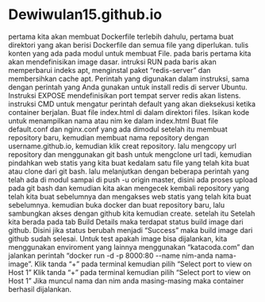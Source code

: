 # Dewiwulan15.github.io
pertama kita akan membuat Dockerfile terlebih dahulu, pertama buat direktori yang akan berisi Dockerfile dan semua file yang diperlukan. tulis konten yang ada pada modul untuk membuat File. pada baris pertama kita akan mendefinisikan image dasar.
intruksi RUN pada baris akan memperbarui indeks apt, menginstal paket “redis-server” dan membersihkan cache apt. Perintah yang digunakan dalam instruksi, sama dengan perintah yang Anda gunakan untuk install redis di server Ubuntu.
Instruksi EXPOSE mendefinisikan port tempat server redis akan listens.
instruksi CMD untuk mengatur perintah default yang akan dieksekusi ketika container berjalan.
Buat file index.html di dalam direktori files. Isikan kode untuk menampilkan nama atau nim ke dalam index.html
Buat file default.conf dan nginx.conf yang ada dimodul
setelah itu membuat repository baru, kemudian membuat nama repository dengan username.github.io, kemudian klik creat repository.
lalu mengcopy url repository dan menggunakan git bash untuk mengclone url tadi, kemudian pindahkan web statis yang kita buat kedalam satu file yang telah kita buat atau clone dari git bash. lalu melanjutkan dengan beberapa perintah yang telah ada di modul sampai di push -u origin master, disini ada proses upload pada git bash dan kemudian kita akan mengecek kembali repository yang telah kita buat sebelumnya dan mengakses web statis yang telah kita buat sebelumnya. 
kemudian buka docker dan buat repository baru, lalu sambungkan akses dengan github kita kemudian create. setelah itu Setelah kita berada pada tab Build Details maka terdapat status build image dari github. Disini jika status berubah menjadi “Success” maka build image dari github sudah selesai. 
Untuk test apakah image bisa dijalankan, kita menggunakan enviroment yang lainnya menggunakan “katacoda.com” dan jalankan perintah “docker run -d -p 8000:80 --name nim-anda nama-image”. Klik tanda “+” pada terminal kemudian pilih “Select port to view on Host 1”  Klik tanda “+” pada terminal kemudian pilih “Select port to view on Host 1” Jika muncul nama dan nim anda masing-masing maka container berhasil dijalankan.

